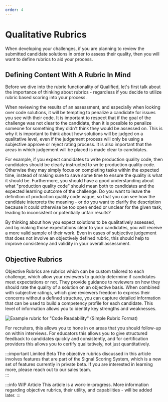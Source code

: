 ```yaml
---
order: 4
---
```


# Qualitative Rubrics
When developing your challenges, if you are planning to review the submitted candidate solutions in order to assess their quality, then you will want to define rubrics to aid your process. 

## Defining Content With A Rubric In Mind
Before we dive into the rubric functionality of Qualified, let's first talk about the importance of thinking about rubrics - regardless if you decide to utilize rubric based scoring into your process. 

When reviewing the results of an assessment, and especially when looking over code solutions, it will be tempting to penalize a candidate for issues you see with their code. It is important to respect that if the goal of the challenge was not clear to the candidate, than it is possible to penalize someone for something they didn't think they would be assessed on. This is why it is important to think about how solutions will be judged on a qualitative level, even if the judgement process will only be using a subjective approve or reject rating process. It is also important that the areas in which judgement will be placed is made clear to candidates. 

For example, if you expect candidates to write production quality code, then candidates should be clearly instructed to write production quality code. Otherwise they may simply focus on completing tasks within the expected time, instead of making sure to save some time to ensure the quality is what it should be. Furthermore, you should have a good understanding about what "production quality code" should mean both to candidates and the expected learning outcome of the challenge. Do you want to leave the definition of production quality code vague, so that you can see how the candidate interprets the meaning - or do you want to clarify the description because it could otherwise be too open ended or unclear for the given task, leading to inconsistent or potentially unfair results?

By thinking about how you expect solutions to be qualitatively assessed, and by making those expectations clear to your candidates, you will receive a more valid sample of their work. Even in cases of subjective judgement that does not involve an objectively defined rubric, this should help to improve consistency and validity in your overall assessment.      

## Objective Rubrics

Objective Rubrics are rubrics which can be custom tailored to each challenge, which allow your reviewers to quickly determine if candidates meet expectations or not. They provide guidance to reviewers on how they should rate the quality of a solution on an objective basis. When combined with subjective ratings, which give reviewers freedom to express their concerns without a defined structure, you can capture detailed information that can be used to build a competency profile for each candidate. This level of information allows you to identity key strengths and weaknesses. 

![Example rubric for "Code Readability" (Simple Rubric Format)](/images/hire/reviews-rubric-simple.png)

For recruiters, this allows you to hone in on areas that you should follow-up on within interviews. For educators this allows you to give structured feedback to candidates quickly and consistently, and for certification providers this allows you to certify qualitatively, not just quantitatively.    

:::important Limited Beta
The objective rubrics discussed in this article involves features that are part of the Signal Scoring System, which is a new set of features currently in private beta. If you are interested in learning more, please reach out to our sales team.  
:::

:::info WIP Article
This article is a work-in-progress. More information regarding objective rubrics, their utility, and capabilities - will be added later.
:::
